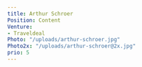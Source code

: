 ```yaml
---
title: Arthur Schroer
Position: Content
Venture:
- Traveldeal
Photo: "/uploads/arthur-schroer.jpg"
Photo2x: "/uploads/arthur-schroer@2x.jpg"
prio: 5
---
```


